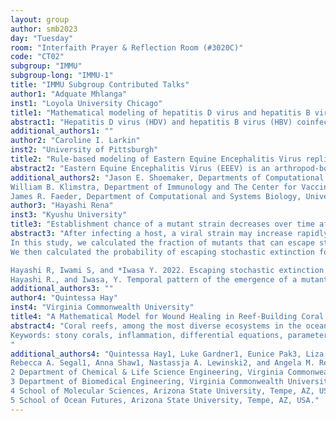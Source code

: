 ```yaml
---
layout: group
author: smb2023
day: "Tuesday"
room: "Interfaith Prayer & Reflection Room (#3020C)"
code: "CT02"
subgroup: "IMMU"
subgroup-long: "IMMU-1"
title: "IMMU Subgroup Contributed Talks"
author1: "Adquate Mhlanga"
inst1: "Loyola University Chicago"
title1: "Mathematical modeling of hepatitis D virus and hepatitis B virus interplay during anti-HDV treatment"
abstract1: "Hepatitis D virus (HDV) and hepatitis B virus (HBV) coinfection is the most severe form of chronic viral hepatitis. HDV is considered a satellite virus because it relies on hepatitis B surface antigen (HBsAg) to propagate. Treatment against HDV chronic infection with pegylated interferon-α2a (pegIFN) therapy is suboptimal and affects both HDV and HBV. The investigational drug called lonafarnib (LNF) targets HDV only, providing a unique opportunity to study the interplay between HDV and HBV. We recently developed a mathematical model to study the interplay between HDV and HBV in chronic HDV/HBV patients [1]. I will present our efforts to characterize the frequent kinetic data of HDV, HBV, HBsAg, and LNF pharmacokinetics obtained from 15 patients who were treated with LNF, LNF+ritonavir, or LNF+pegIFN [2].In addition, I will present our modeling efforts in extending our model [1] to account also for HBsAg kinetics and to estimate HDV/HBV kinetic parameters and LNF±pegIFN efficacies using both individual and population fitting approaches."
additional_authors1: ""
author2: "Caroline I. Larkin"
inst2: "University of Pittsburgh"
title2: "Rule-based modeling of Eastern Equine Encephalitis Virus replication dynamics"
abstract2: "Eastern Equine Encephalitis Virus (EEEV) is an arthropod-borne, single-stranded positive-sense RNA virus that poses a significant threat to public health and national security. Compared to similar viruses such as SARS-CoV-2 or Hepatitis C virus, EEEV causes severe encephalitis when neuroinvasive leading to a human mortality rate of ~30-70%. Moreover, there are no preventative or standardized therapies, leaving patients to rely solely on supportive care. In addition, studies have shown that EEEV is easily aerosolized making it an ideal biowarfare agent. Although the molecular components and interactions of infection, replication, and amplification of EEEV within the host cell are well-studied, how these mechanisms integrate to determine the dynamics of RNA viral replication and host immune responses remains unclear, limiting our ability to advance therapeutic development. Computational models provide a powerful tool for probing both quantitative and qualitative effects arising from the modulation of viral infections. Here, we present a systems modeling approach to elucidate the mechanisms regulating the precise dynamics of EEEV replication through the development of a mechanistic mathematical model. Specifically, this model describes attachment, entry, uncoating, replication, assembly, and export of both infectious virions and virus-like particles within mammalian cells. The model recapitulates known characteristics of EEEV infection, including the timing and amplitude of virion production, and identifies genome replication as the significant rate-limiting step during infection. Additionally, this model highlights the possibility, which will be tested experimentally, that a mismatch between the production of viral RNA and viral proteins could result in the inability to produce infectious virions 12 hours post-infection. We are currently working to expand the model to incorporate type I interferon induction within an infected host cell. This will provide a comprehensive perspective on the conditions required for maximizing host response efficacy and determine the key steps of immune system activation required for successful suppression of viral infection."
additional_authors2: "Jason E. Shoemaker, Departments of Computational and Systems Biology, Chemical and Petroleum Engineering, University of Pittsburgh;
William B. Klimstra, Department of Immunology and The Center for Vaccine Research, University of Pittsburgh;
James R. Faeder, Department of Computational and Systems Biology, University of Pittsburgh"
author3: "Hayashi Rena"
inst3: "Kyushu University"
title3: "Establishment chance of a mutant strain decreases over time after infection with the original strain."
abstract3: "After infecting a host, a viral strain may increase rapidly within the body and produce mutants with a faster proliferation rate than the virus itself. However, most of the mutants become extinct because of the stochasticity caused by the small number of infected cells. In addition, the mean growth rate of a mutant strain decreases with time because the number of susceptible target cells is reduced by the wild-type strain. 
In this study, we calculated the fraction of mutants that can escape stochastic extinction, based on a continuous-time branching process with a time-dependent growth rate. We analyzed two cases differing in the mode of viral transmission: (1) an infected cell transmits the virus through cell-to-cell contact with a susceptible target cell; (2) an infected cell releases numerous free viral particles that subsequently infect susceptible target cells. The chance for a mutant strain to be established decreases with time after infection of the wild-type strain, and it may oscillate before convergence at the stationary value. 
We then calculated the probability of escaping stochastic extinction for a drug-resistant mutant when a patient received an antiviral drug that suppressed the original strain. Combining the rate of mutant production from the original strain and the chance of escaping stochastic extinction, the number of emerging drug-resistant mutations may have two peaks: one soon after the infection of the original type and the second at the start of antiviral drug administration. 

Hayashi R, Iwami S, and *Iwasa Y. 2022. Escaping stochastic extinction of mutant virus: temporal pattern of emergence of drug resistance within a host. Journal of Theoretical Biology 537, 111029. 
Hayashi R., and Iwasa, Y. Temporal pattern of the emergence of a mutant virus escaping cross-immunity and stochastic extinction within a host. (in review)"
additional_authors3: ""
author4: "Quintessa Hay"
inst4: "Virginia Commonwealth University"
title4: "A Mathematical Model for Wound Healing in Reef-Building Coral Pocillopora damicornis"
abstract4: "Coral reefs, among the most diverse ecosystems in the ocean, currently face major threats due to multiple stressors such as pollution, unsustainable fishing practices, and perturbations in environmental parameters brought on by climate change. Reefs also sustain regular wounding from other sea life and human activity. Recent reef preservation practices have even involved intentional wounding by systematically breaking coral fragments and relocating them to revitalize damaged reefs. Despite its importance, very little research has explored the inner mechanisms of wound healing in corals. Some reef-building corals have been observed to initiate an immunological response similar to those observed in humans and other vertebrates. Utilizing past models of inflammation and early proliferation and remodeling, we formulated a mechanistic model for wound healing in corals. The model consists of four differential equations mediating wound debris, inflammation, proliferation, and wound closure. The model is coupled with experimental data for linear and circular shaped wounds on Pocillopora damicornis fragments. A preliminary parameter set was obtained by fitting to the wound closure times obtained empirically and to expected temporal trends observed in other coral species and in humans and other vertebrates. A variety of mathematical methods were applied for model analysis including local sensitivity analysis. Results were used to define an identifiable set of parameters. The parameter space was also explored to exhibit the diverse model outcomes and their biological implications.
Keywords: stony corals, inflammation, differential equations, parameter estimation, sensitivity analysis
"
additional_authors4: "Quintessa Hay1, Luke Gardner1, Eunice Pak3, Liza M. Roger2,4,5,
Rebecca A. Segal1, Anna Shaw1, Nastassja A. Lewinski2, and Angela M. Reynolds1 1 Department of Mathematics & Applied Mathematics, Virginia Commonwealth University, Richmond, VA, USA.
2 Department of Chemical & Life Science Engineering, Virginia Commonwealth University, Richmond, VA, USA.
3 Department of Biomedical Engineering, Virginia Commonwealth University, Richmond, VA, USA.
4 School of Molecular Sciences, Arizona State University, Tempe, AZ, USA.
5 School of Ocean Futures, Arizona State University, Tempe, AZ, USA."
---
```

